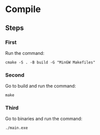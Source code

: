# Compile

## Steps

### First 

Run the command:

``` cmake -S . -B build -G "MinGW Makefiles" ```

### Second

Go to build and run the command:

``` make ```

### Third

Go to binaries and run the command:

``` ./main.exe ```

